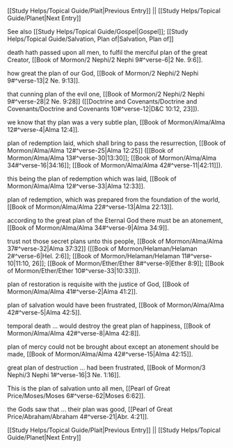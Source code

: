 [[Study Helps/Topical Guide/Plait|Previous Entry]]  ||  [[Study Helps/Topical Guide/Planet|Next Entry]]

 See also [[Study Helps/Topical Guide/Gospel|Gospel]]; [[Study Helps/Topical Guide/Salvation, Plan of|Salvation, Plan of]]

 death hath passed upon all men, to fulfil the merciful plan of the great Creator, [[Book of Mormon/2 Nephi/2 Nephi 9#^verse-6|2 Ne. 9:6]].

 how great the plan of our God, [[Book of Mormon/2 Nephi/2 Nephi 9#^verse-13|2 Ne. 9:13]].

 that cunning plan of the evil one, [[Book of Mormon/2 Nephi/2 Nephi 9#^verse-28|2 Ne. 9:28]] ([[Doctrine and Covenants/Doctrine and Covenants/Doctrine and Covenants 10#^verse-12|D&C 10:12, 23]]).

 we know that thy plan was a very subtle plan, [[Book of Mormon/Alma/Alma 12#^verse-4|Alma 12:4]].

 plan of redemption laid, which shall bring to pass the resurrection, [[Book of Mormon/Alma/Alma 12#^verse-25|Alma 12:25]] ([[Book of Mormon/Alma/Alma 13#^verse-30|13:30]]; [[Book of Mormon/Alma/Alma 34#^verse-16|34:16]]; [[Book of Mormon/Alma/Alma 42#^verse-11|42:11]]).

 this being the plan of redemption which was laid, [[Book of Mormon/Alma/Alma 12#^verse-33|Alma 12:33]].

 plan of redemption, which was prepared from the foundation of the world, [[Book of Mormon/Alma/Alma 22#^verse-13|Alma 22:13]].

 according to the great plan of the Eternal God there must be an atonement, [[Book of Mormon/Alma/Alma 34#^verse-9|Alma 34:9]].

 trust not those secret plans unto this people, [[Book of Mormon/Alma/Alma 37#^verse-32|Alma 37:32]] ([[Book of Mormon/Helaman/Helaman 2#^verse-6|Hel. 2:6]]; [[Book of Mormon/Helaman/Helaman 11#^verse-10|11:10, 26]]; [[Book of Mormon/Ether/Ether 8#^verse-9|Ether 8:9]]; [[Book of Mormon/Ether/Ether 10#^verse-33|10:33]]).

 plan of restoration is requisite with the justice of God, [[Book of Mormon/Alma/Alma 41#^verse-2|Alma 41:2]].

 plan of salvation would have been frustrated, [[Book of Mormon/Alma/Alma 42#^verse-5|Alma 42:5]].

 temporal death ... would destroy the great plan of happiness, [[Book of Mormon/Alma/Alma 42#^verse-8|Alma 42:8]].

 plan of mercy could not be brought about except an atonement should be made, [[Book of Mormon/Alma/Alma 42#^verse-15|Alma 42:15]].

 great plan of destruction ... had been frustrated, [[Book of Mormon/3 Nephi/3 Nephi 1#^verse-16|3 Ne. 1:16]].

 This is the plan of salvation unto all men, [[Pearl of Great Price/Moses/Moses 6#^verse-62|Moses 6:62]].

 the Gods saw that ... their plan was good, [[Pearl of Great Price/Abraham/Abraham 4#^verse-21|Abr. 4:21]].

[[Study Helps/Topical Guide/Plait|Previous Entry]]  ||  [[Study Helps/Topical Guide/Planet|Next Entry]]